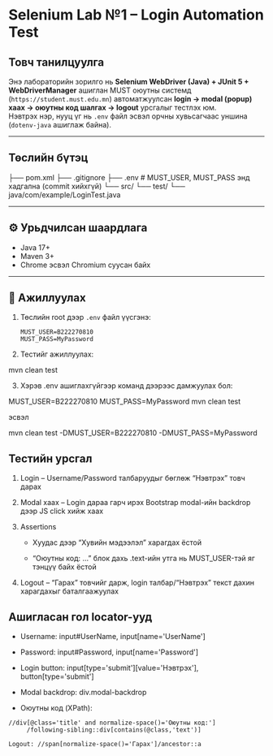 # Selenium Lab №1 – Login Automation Test

## Товч танилцуулга

Энэ лабораторийн зорилго нь **Selenium WebDriver (Java) + JUnit 5 + WebDriverManager** ашиглан MUST оюутны системд (`https://student.must.edu.mn`) автоматжуулсан **login → modal (popup) хаах → оюутны код шалгах → logout** урсгалыг тестлэх юм.  
Нэвтрэх нэр, нууц үг нь `.env` файл эсвэл орчны хувьсагчаас уншина (`dotenv-java` ашиглаж байна).

---

## Төслийн бүтэц

├── pom.xml
├── .gitignore
├── .env # MUST_USER, MUST_PASS энд хадгална (commit хийхгүй)
└── src/
└── test/
└── java/com/example/LoginTest.java

---

## ⚙️ Урьдчилсан шаардлага

- Java 17+
- Maven 3+
- Chrome эсвэл Chromium суусан байх

---

## 🚀 Ажиллуулах

1. Төслийн root дээр `.env` файл үүсгэнэ:

   ```dotenv
   MUST_USER=B222270810
   MUST_PASS=MyPassword

   ```

2. Тестийг ажиллуулах:

mvn clean test

3. Хэрэв .env ашиглахгүйгээр команд дээрээс дамжуулах бол:

MUST_USER=B222270810 MUST_PASS=MyPassword mvn clean test

эсвэл

mvn clean test -DMUST_USER=B222270810 -DMUST_PASS=MyPassword

## Тестийн урсгал

1. Login – Username/Password талбаруудыг бөглөж “Нэвтрэх” товч дарах

2. Modal хаах – Login дараа гарч ирэх Bootstrap modal-ийн backdrop дээр JS click хийж хаах

3. Assertions

   - Хуудас дээр “Хувийн мэдээлэл” харагдах ёстой

   - “Оюутны код: …” блок дахь .text-ийн утга нь MUST_USER-тэй яг тэнцүү байх ёстой

4. Logout – “Гарах” товчийг дарж, login талбар/“Нэвтрэх” текст дахин харагдахыг баталгаажуулах

## Ашигласан гол locator-ууд

- Username: input#UserName, input[name='UserName']

- Password: input#Password, input[name='Password']

- Login button: input[type='submit'][value='Нэвтрэх'], button[type='submit']

- Modal backdrop: div.modal-backdrop

- Оюутны код (XPath):

```
//div[@class='title' and normalize-space()='Оюутны код:']
     /following-sibling::div[contains(@class,'text')]

Logout: //span[normalize-space()='Гарах']/ancestor::a
```
